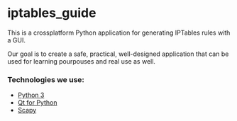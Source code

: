 # iptables_guide

This is a crossplatform Python application for generating IPTables rules with a GUI.

Our goal is to create a safe, practical, well-designed application that can be used for learning pourpouses and real use as well.

### Technologies we use:
- [Python 3](https://docs.python.org/3/)
- [Qt for Python](https://www.qt.io/qt-for-python)
- [Scapy](https://scapy.net/)


